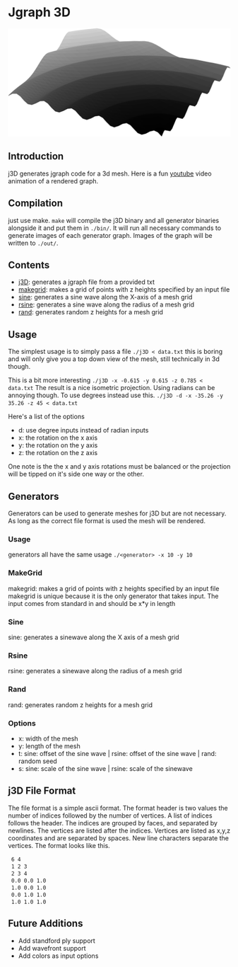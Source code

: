 # Jgraph 3D
![](out/preview.png)
## Introduction
j3D generates jgraph code for a 3d mesh. Here is a fun [youtube](https://youtu.be/R08tyazQmP8) video animation of a rendered graph.

## Compilation
just use make.
`make`
will compile the j3D binary and all generator binaries alongside it and put them in `./bin/`. It will run all necessary commands to generate images of each generator graph. Images of the graph will be written to `./out/`.

## Contents
- [j3D](#usage): generates a jgraph file from a provided txt
- [makegrid](#makegrid): makes a grid of points with z heights specified by an input file
- [sine](#sine): generates a sine wave along the X-axis of a mesh grid
- [rsine](#rsine): generates a sine wave along the radius of a mesh grid
- [rand](#rand): generates random z heights for a mesh grid

## Usage

The simplest usage is to simply pass a file
`./j3D < data.txt`
this is boring and will only give you a top down view of the mesh, still technically in 3d though.

This is a bit more interesting
`./j3D -x -0.615 -y 0.615 -z 0.785 < data.txt`
The result is a nice isometric projection. Using radians can be annoying though. To use degrees instead use this.
`./j3D -d -x -35.26 -y 35.26 -z 45 < data.txt`

Here's a list of the options

- d: use degree inputs instead of radian inputs
- x: the rotation on the x axis
- y: the rotation on the y axis
- z: the rotation on the z axis

One note is the the x and y axis rotations must be balanced or the projection will be tipped on it's side one way or the other.

## Generators
Generators can be used to generate meshes for j3D but are not necessary. As long as the correct file format is used the mesh will be rendered.

### Usage
generators all have the same usage
`./<generator> -x 10 -y 10`

### MakeGrid
makegrid: makes a grid of points with z heights specified by an input file
makegrid is unique because it is the only generator that takes input. The input comes from standard in and should be x*y in length

### Sine
sine: generates a sinewave along the X axis of a mesh grid

### Rsine
rsine: generates a sinewave along the radius of a mesh grid

### Rand
rand: generates random z heights for a mesh grid

### Options
- x: width of the mesh
- y: length of the mesh
- t: sine: offset of the sine wave | rsine: offset of the sine wave | rand: random seed 
- s: sine: scale of the sine wave | rsine: scale of the sinewave
  
## j3D File Format
The file format is a simple ascii format. The format header is two values the number of indices followed by the number of vertices. A list of indices follows the header. The indices are grouped by faces, and separated by newlines. The vertices are listed after the indices. Vertices are listed as x,y,z coordinates and are separated by spaces. New line characters separate the vertices. The format looks like this.
```
 6 4
 1 2 3
 2 3 4
 0.0 0.0 1.0
 1.0 0.0 1.0
 0.0 1.0 1.0
 1.0 1.0 1.0
```


## Future Additions

- Add standford ply support
- Add wavefront support
- Add colors as input options

